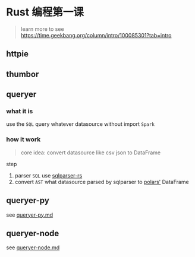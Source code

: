 # Rust 编程第一课
> learn more to see https://time.geekbang.org/column/intro/100085301?tab=intro

## httpie

## thumbor

## queryer
### what it is
use the `SQL` query whatever datasource without import `Spark`
### how it work
> core idea: convert datasource like csv json to DataFrame

step
1. parser `SQL` use [sqlparser-rs]("https://github.com/sqlparser-rs/sqlparser-rs")
2. convert `AST` what datasource parsed by sqlparser to [polars']("https://github.com/pola-rs/polars") DataFrame

## queryer-py
see [queryer-py.md](https://github.com/ZingerLittleBee/rust-playground/tree/master/rust-beginning/queryer-py)

## queryer-node
see [queryer-node.md](https://github.com/ZingerLittleBee/rust-playground/tree/master/rust-beginning/queryer-node)
